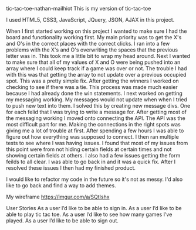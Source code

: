 tic-tac-toe-nathan-mailhiot
This is my version of tic-tac-toe

I used HTML5, CSS3, JavaScript, JQuery, JSON, AJAX in this project.

When I first started working on this project I wanted to make sure I had the board and functionality working first. My main priority was to get the X's and O's in the correct places with the correct clicks. I ran into a few problems with the X's and O's overwriting the spaces that the previous letter was in. This took me a little bit to wrap my head around.
Next I wanted to make sure that all of my values of X and O were being pushed into an array where I could keep track if a game was over or not. The trouble I had with this was that getting the array to not update over a previous occupied spot. This was a pretty simple fix. After getting the winners I worked on checking to see if there was a tie. This process was made much easier because I had already done the win statements. I next worked on getting my messaging working. My messages would not update when when I tried to push new text into them. I solved this by creating new message divs. One for each felid that I was trying to write a message for. After getting most of the messaging working I moved onto connecting the API. The API was the most difficult part for me. Making the connections in the right spots was giving me a lot of trouble at first. After spending a few hours I was able to figure out how everything was supposed to connect. I then ran multiple tests to see where I was having issues. I found that most of my issues from this point were from not hiding certain fields at certain times and not showing certain fields at others. I also had a few issues getting the form feilds to all clear.  I was able to go back in and it was a quick fix. After I resolved these issues I then had my finished product.

I would like to refactor my code in the future so it's not as messy. I'd also like to go back and find a way to add themes.

My wireframe https://imgur.com/a/SQtIshx

User Stories As a user I’d like to be able to sign in.
As a user I’d like to be able to play tic tac toe.
As a user I’d like to see how many games I’ve played.
As a user I’d like to be able to sign out.

